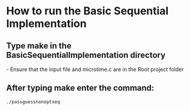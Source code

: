 <H1>How to run the Basic Sequential Implementation</H1>
<H2>Type make in the BasicSequentialImplementation directory</H2>
- Ensure that the input file and microtime.c are in the Root project folder
<H2>After typing make enter the command:</H2>

```
./passguessnonoptseq
```

